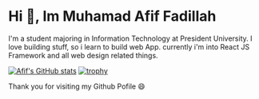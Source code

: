 # Hi 👋, Im Muhamad Afif Fadillah
I'm a student majoring in Information Technology at President University. I love building stuff, so i learn to build web App. currently i'm into React JS Framework and all web design related things.

[![Afif's GitHub stats](https://github-readme-stats.vercel.app/api?username=Avwaveaf)](https://github.com/avwaveaf/github-readme-stats)
[![trophy](https://github-profile-trophy.vercel.app/?username=Avwaveaf)](https://github.com/Avwaveaf/github-profile-trophy)

 Thank you for visiting my Github Pofile 😄
<!---
Avwaveaf/Avwaveaf is a ✨ special ✨ repository because its `README.md` (this file) appears on your GitHub profile.
You can click the Preview link to take a look at your changes.
--->
